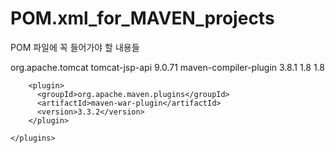 # POM.xml_for_MAVEN_projects

POM 파일에 꼭 들어가야 할 내용들



  <dependencies>
    <dependency>
      <groupId>org.apache.tomcat</groupId>
      <artifactId>tomcat-jsp-api</artifactId>
      <version>9.0.71</version>
	  </dependency>
  </dependencies>
  
  <build>
  	<plugins>
  		<plugin>
		  <artifactId>maven-compiler-plugin</artifactId>
		  <version>3.8.1</version>
		  <configuration>
			 <source>1.8</source>
			 <target>1.8</target>  
		  </configuration>
  		</plugin>
  		
  		<plugin>
		  <groupId>org.apache.maven.plugins</groupId>
		  <artifactId>maven-war-plugin</artifactId>
		  <version>3.3.2</version>
  		</plugin>
  		
  	</plugins>
  </build>  
